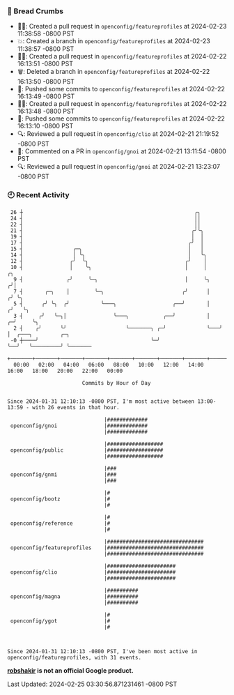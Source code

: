 ### 🍞 Bread Crumbs

 * ✍🏼: Created a pull request in `openconfig/featureprofiles` at 2024-02-23 11:38:58 -0800 PST
 * 💥: Created a branch in `openconfig/featureprofiles` at 2024-02-23 11:38:57 -0800 PST
 * ✍🏼: Created a pull request in `openconfig/featureprofiles` at 2024-02-22 16:13:51 -0800 PST
 * 🗑: Deleted a branch in `openconfig/featureprofiles` at 2024-02-22 16:13:50 -0800 PST
 * 🚢: Pushed some commits to `openconfig/featureprofiles` at 2024-02-22 16:13:49 -0800 PST
 * ✍🏼: Created a pull request in `openconfig/featureprofiles` at 2024-02-22 16:13:48 -0800 PST
 * 🚢: Pushed some commits to `openconfig/featureprofiles` at 2024-02-22 16:13:10 -0800 PST
 * 🔍: Reviewed a pull request in  `openconfig/clio` at 2024-02-21 21:19:52 -0800 PST
 * 💬: Commented on a PR in  `openconfig/gnoi` at 2024-02-21 13:11:54 -0800 PST
 * 🔍: Reviewed a pull request in  `openconfig/gnoi` at 2024-02-21 13:23:07 -0800 PST

### 🕘 Recent Activity
```
 26 ┼                                                       ╭╮
 24 ┤                                                       ││
 22 ┤                                                       ││
 21 ┤                                                      ╭╯╰╮
 19 ┤                                                      │  │
 17 ┤                                                     ╭╯  │
 15 ┤                ╭─╮                                  │   │
 14 ┤                │ ╰╮                                 │   ╰╮
 12 ┤               ╭╯  ╰╮                               ╭╯    │
 10 ┤               │    ╰╮                              │     │         ╭╮
  9 ┤              ╭╯     ╰─╮                            │     ╰╮       ╭╯│
  7 ┤       ╭─╮    │        ╰─╮                         ╭╯      │      ╭╯ ╰╮
  5 ┤      ╭╯ ╰╮  ╭╯          ╰───╮                  ╭──╯       │     ╭╯   ╰╮
  3 ┤     ╭╯   ╰─╮│               ╰───╮           ╭──╯          │   ╭─╯     ╰╮
  2 ┤    ╭╯      ╰╯                   ╰───────╮ ╭─╯             ╰───╯        │  ╭───╮         ╭─╮
 -0 ┼────╯                                    ╰─╯                            ╰──╯   ╰─────────╯ ╰───────
    +───────+───────+───────+───────+───────+───────+───────+───────+───────+───────+───────+───────+────
  00:00   02:00   04:00   06:00   08:00   10:00   12:00   14:00   16:00   18:00   20:00   22:00   00:00   

						Commits by Hour of Day


Since 2024-01-31 12:10:13 -0800 PST, I'm most active between 13:00-13:59 - with 26 events in that hour.

```



```
                               |#############
 openconfig/gnoi               |#############
                               |#############

                               |##################
 openconfig/public             |##################
                               |##################

                               |###
 openconfig/gnmi               |###
                               |###

                               |#
 openconfig/bootz              |#
                               |#

                               |#
 openconfig/reference          |#
                               |#

                               |###############################
 openconfig/featureprofiles    |###############################
                               |###############################

                               |######################
 openconfig/clio               |######################
                               |######################

                               |##########
 openconfig/magna              |##########
                               |##########

                               |#
 openconfig/ygot               |#
                               |#



Since 2024-01-31 12:10:13 -0800 PST, I've been most active in openconfig/featureprofiles, with 31 events.

```
**[robshakir](mailto:robjs@google.com) is not an official Google product.**  


Last Updated: 2024-02-25 03:30:56.871231461 -0800 PST
